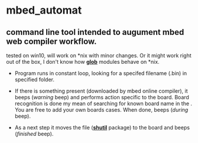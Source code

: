 # mbed_automat
## command line tool intended to augument mbed web compiler workflow.
tested on win10, will work on \*nix with minor changes. Or it might work right out of the box, I don't know how [**glob**](https://docs.python.org/3/library/glob.html#glob.glob) modules behave on \*nix.

* Program runs in constant loop, looking for a specifed filename (*<yourText>*.bin) in specified folder.

* If there is something present (downloaded by mbed online compiler), it beeps (*warning* beep) and performs action specific to the board. Board recognition is done my mean of searching for known board name in the <yourText>. You are free to add your own boards cases. When done, beeps (*during* beep).

* As a next step it moves the file ([**shutil**](https://docs.python.org/3/library/shutil.html#shutil.move) package) to the board and beeps (*finished* beep).
